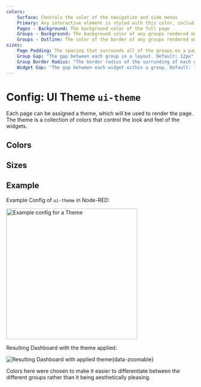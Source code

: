 ```yaml
---
colors:
    Surface: Controls the color of the navigation and side menus
    Primary: Any interactive element is styled with this color, including buttons, sliders and focus state of input fields.
    Pages - Background: The background color of the full page
    Groups - Background: The background color of any groups rendered on the page
    Groups - Outline: The color of the border of any groups rendered on the page
sizes:
    Page Padding: The spacing that surrounds all of the groups on a page. Applicable for Grid & Fixed layouts and Notebook layouts where the screen width is narrower than 1024px.</br></br>You can define the padding for each side of the page separately by using <a href="https://www.w3schools.com/css/css_padding.asp#:~:text=Padding%20%2D%20Shorthand%20Property" target="_blank">CSS Shorthand notation</a>
    Group Gap: "The gap between each group in a layout. Default: 12px"
    Group Border Radius: "The border radius of the surrunding of each group on a page. Default: 4px"
    Widget Gap: "The gap between each widget within a group. Default: 12px"
---
```


<script setup>
</script>

# Config: UI Theme `ui-theme`

Each page can be assigned a theme, which will be used to render the page. The theme is a collection of colors that control the look and feel of the widgets.

## Colors

<PropsTable property="colors" :hide-dynamic="true"/>

## Sizes

<PropsTable property="sizes" :hide-dynamic="true"/>

## Example

Example Config of `ui-theme` in Node-RED:

<img src="/images/theme-config.png" alt="Example config for a Theme" width="350"/>

Resulting Dashboard with the theme applied:

![Resulting Dashboard with applied theme](/images/theme-example.png "Resulting Dashboard with applied theme"){data-zoomable}

Colors here were chosen to make it easier to differentiate between the different groups rather than it being aesthetically pleasing.